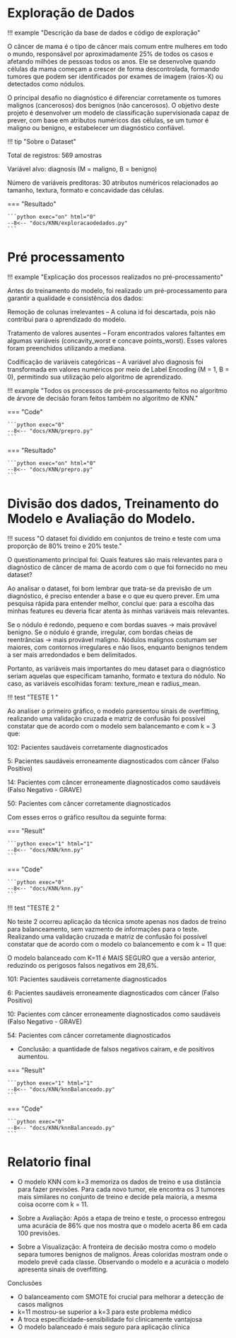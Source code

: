 # Exploração de Dados

!!! example "Descrição da base de dados e código de exploração"

O câncer de mama é o tipo de câncer mais comum entre mulheres em todo o mundo, responsável por aproximadamente 25% de todos os casos e afetando milhões de pessoas todos os anos. Ele se desenvolve quando células da mama começam a crescer de forma descontrolada, formando tumores que podem ser identificados por exames de imagem (raios-X) ou detectados como nódulos.

O principal desafio no diagnóstico é diferenciar corretamente os tumores malignos (cancerosos) dos benignos (não cancerosos). O objetivo deste projeto é desenvolver um modelo de classificação supervisionada capaz de prever, com base em atributos numéricos das células, se um tumor é maligno ou benigno, e estabelecer um diagnóstico confiável.

!!! tip "Sobre o Dataset"

Total de registros: 569 amostras

Variável alvo: diagnosis (M = maligno, B = benigno)

Número de variáveis preditoras: 30 atributos numéricos relacionados ao tamanho, textura, formato e concavidade das células.


=== "Resultado"

    ```python exec="on" html="0"
    --8<-- "docs/KNN/exploracaodedados.py"
    ```


# Pré processamento

!!! example "Explicação dos processos realizados no pré-processamento"

Antes do treinamento do modelo, foi realizado um pré-processamento para garantir a qualidade e consistência dos dados:

Remoção de colunas irrelevantes – A coluna id foi descartada, pois não contribui para o aprendizado do modelo.

Tratamento de valores ausentes – Foram encontrados valores faltantes em algumas variáveis (concavity_worst e concave points_worst). Esses valores foram preenchidos utilizando a mediana.

Codificação de variáveis categóricas – A variável alvo diagnosis foi transformada em valores numéricos por meio de Label Encoding (M = 1, B = 0), permitindo sua utilização pelo algoritmo de aprendizado.

!!! example "Todos os processos de pré-processamento feitos no algoritmo de árvore de decisão foram feitos também no algoritmo de KNN."


=== "Code"

    ```python exec="0"
    --8<-- "docs/KNN/prepro.py"
    ``` 
=== "Resultado"

    ```python exec="on" html="0"
    --8<-- "docs/KNN/prepro.py"
    ```


# Divisão dos dados, Treinamento do Modelo e Avaliação do Modelo.

!!! sucess "O dataset foi dividido em conjuntos de treino e teste com uma proporção de 80% treino e 20% teste."

O questionamento principal foi: Quais features são mais relevantes para o diagnóstico de câncer de mama de acordo com o que foi fornecido no meu dataset?

Ao analisar o dataset, foi bom lembrar que trata-se da previsão de um diagnóstico, é preciso entender a base e o que eu quero prever. Em uma pesquisa rápida para entender melhor, concluí que: para a escolha das minhas features eu deveria ficar atenta às minhas variáveis mais relevantes.

Se o nódulo é redondo, pequeno e com bordas suaves → mais provável benigno.
Se o nódulo é grande, irregular, com bordas cheias de reentrâncias → mais provável maligno.
Nódulos malignos costumam ser maiores, com contornos irregulares e não lisos, enquanto benignos tendem a ser mais arredondados e bem delimitados.

Portanto, as variáveis mais importantes do meu dataset para o diagnóstico seriam aquelas que especificam tamanho, formato e textura do nódulo. No caso, as variáveis escolhidas foram: texture_mean e radius_mean.

!!! test "TESTE 1 "

 Ao analiser o primeiro gráfico, o modelo paresentou sinais de overfitting, realizando uma validação cruzada e matriz de confusão foi  possível constatar que de acordo com o modelo sem balancemanto e com k = 3 que: 

102: Pacientes saudáveis corretamente diagnosticados

5: Pacientes saudáveis erroneamente diagnosticados com câncer (Falso Positivo)

14: Pacientes com câncer erroneamente diagnosticados como saudáveis (Falso Negativo - GRAVE)

50: Pacientes com câncer corretamente diagnosticados

Com esses erros o gráfico resultou da seguinte forma: 

=== "Result"

    ```python exec="1" html="1"
    --8<-- "docs/KNN/knn.py"
    ```

=== "Code"

    ```python exec="0"
    --8<-- "docs/KNN/knn.py"
    ```

!!! test "TESTE 2 "

No teste 2 ocorreu aplicação da técnica smote  apenas nos dados de treino para balanceamento, sem vazmento de informações para o teste.
Realizando uma validação cruzada e matriz de confusão foi  possível constatar que de acordo com o modelo co balancemento e com k = 11 que: 

O modelo balanceado com K=11 é MAIS SEGURO que a versão anterior, reduzindo os perigosos falsos negativos em 28,6%.

101: Pacientes saudáveis corretamente diagnosticados

6: Pacientes saudáveis erroneamente diagnosticados com câncer (Falso Positivo)

10: Pacientes com câncer erroneamente diagnosticados como saudáveis (Falso Negativo - GRAVE)

54: Pacientes com câncer corretamente diagnosticados

- Conclusão: a quantidade de falsos negativos cairam, e de positivos aumentou.

=== "Result"

    ```python exec="1" html="1"
    --8<-- "docs/KNN/knnBalanceado.py"
    ```

=== "Code"

    ```python exec="0"
    --8<-- "docs/KNN/knnBalanceado.py"
    ```


# Relatorio final

- O modelo KNN com k=3 memoriza os dados de treino e usa distância para fazer previsões. Para cada novo tumor, ele encontra os 3 tumores mais similares no conjunto de treino e decide pela maioria, a mesma coisa ocorre com k = 11.

- Sobre a Avaliação:
Após a etapa de treino e teste, o processo entregou uma acurácia de 86% que nos mostra que o modelo acerta 86 em cada 100 previsões. 

- Sobre a Visualização:
A fronteira de decisão mostra como o modelo separa tumores benignos de malignos. Áreas coloridas mostram onde o modelo prevê cada classe. Observando o modelo e a acurácia o modelo apresenta sinais de overfitting.

Conclusões
- O balanceamento com SMOTE foi crucial para melhorar a detecção de casos malignos
- k=11 mostrou-se superior a k=3 para este problema médico
- A troca especificidade-sensibilidade foi clinicamente vantajosa
- O modelo balanceado é mais seguro para aplicação clínica



